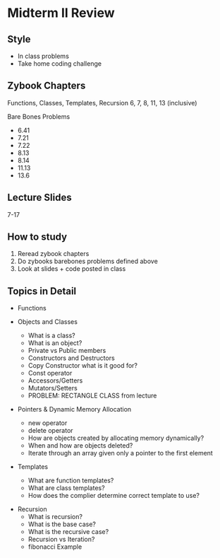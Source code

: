 # Midterm II Review

## Style

- In class problems
- Take home coding challenge

## Zybook Chapters

Functions, Classes, Templates, Recursion
6, 7, 8, 11, 13 (inclusive)

Bare Bones Problems

- 6.41
- 7.21
- 7.22
- 8.13
- 8.14
- 11.13
- 13.6

## Lecture Slides

7-17

## How to study

1. Reread zybook chapters
2. Do zybooks barebones problems defined above
3. Look at slides + code posted in class

## Topics in Detail

- Functions
- Objects and Classes

  - What is a class?
  - What is an object?
  - Private vs Public members
  - Constructors and Destructors
  - Copy Constructor what is it good for?
  - Const operator
  - Accessors/Getters
  - Mutators/Setters
  - PROBLEM: RECTANGLE CLASS from lecture

- Pointers & Dynamic Memory Allocation

  - new operator
  - delete operator
  - How are objects created by allocating memory dynamically?
  - When and how are objects deleted?
  - Iterate through an array given only a pointer to the first element

- Templates
  - What are function templates?
  - What are class templates?
  - How does the complier determine correct template to use?

* Recursion
  - What is recursion?
  - What is the base case?
  - What is the recursive case?
  - Recursion vs Iteration?
  - fibonacci Example
